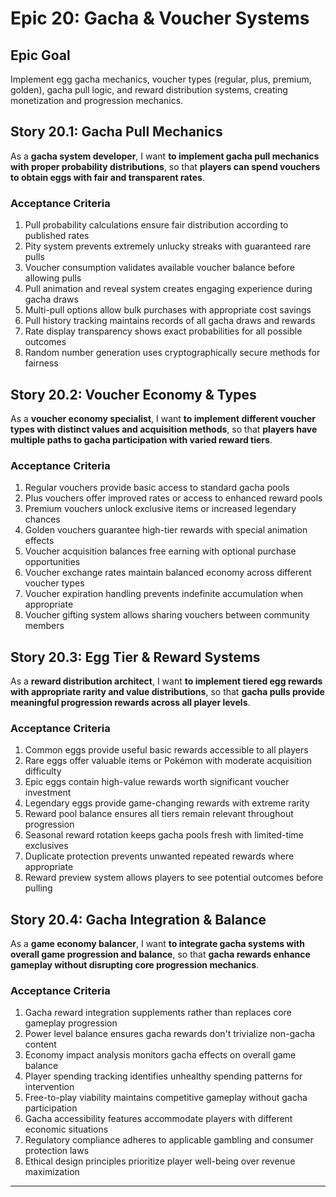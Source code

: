 # Epic 20: Gacha & Voucher Systems

## Epic Goal
Implement egg gacha mechanics, voucher types (regular, plus, premium, golden), gacha pull logic, and reward distribution systems, creating monetization and progression mechanics.

## Story 20.1: Gacha Pull Mechanics
As a **gacha system developer**,
I want **to implement gacha pull mechanics with proper probability distributions**,
so that **players can spend vouchers to obtain eggs with fair and transparent rates**.

### Acceptance Criteria
1. Pull probability calculations ensure fair distribution according to published rates
2. Pity system prevents extremely unlucky streaks with guaranteed rare pulls
3. Voucher consumption validates available voucher balance before allowing pulls
4. Pull animation and reveal system creates engaging experience during gacha draws
5. Multi-pull options allow bulk purchases with appropriate cost savings
6. Pull history tracking maintains records of all gacha draws and rewards
7. Rate display transparency shows exact probabilities for all possible outcomes
8. Random number generation uses cryptographically secure methods for fairness

## Story 20.2: Voucher Economy & Types
As a **voucher economy specialist**,
I want **to implement different voucher types with distinct values and acquisition methods**,
so that **players have multiple paths to gacha participation with varied reward tiers**.

### Acceptance Criteria
1. Regular vouchers provide basic access to standard gacha pools
2. Plus vouchers offer improved rates or access to enhanced reward pools
3. Premium vouchers unlock exclusive items or increased legendary chances
4. Golden vouchers guarantee high-tier rewards with special animation effects
5. Voucher acquisition balances free earning with optional purchase opportunities
6. Voucher exchange rates maintain balanced economy across different voucher types
7. Voucher expiration handling prevents indefinite accumulation when appropriate
8. Voucher gifting system allows sharing vouchers between community members

## Story 20.3: Egg Tier & Reward Systems
As a **reward distribution architect**,
I want **to implement tiered egg rewards with appropriate rarity and value distributions**,
so that **gacha pulls provide meaningful progression rewards across all player levels**.

### Acceptance Criteria
1. Common eggs provide useful basic rewards accessible to all players
2. Rare eggs offer valuable items or Pokémon with moderate acquisition difficulty
3. Epic eggs contain high-value rewards worth significant voucher investment
4. Legendary eggs provide game-changing rewards with extreme rarity
5. Reward pool balance ensures all tiers remain relevant throughout progression
6. Seasonal reward rotation keeps gacha pools fresh with limited-time exclusives
7. Duplicate protection prevents unwanted repeated rewards where appropriate
8. Reward preview system allows players to see potential outcomes before pulling

## Story 20.4: Gacha Integration & Balance
As a **game economy balancer**,
I want **to integrate gacha systems with overall game progression and balance**,
so that **gacha rewards enhance gameplay without disrupting core progression mechanics**.

### Acceptance Criteria
1. Gacha reward integration supplements rather than replaces core gameplay progression
2. Power level balance ensures gacha rewards don't trivialize non-gacha content
3. Economy impact analysis monitors gacha effects on overall game balance
4. Player spending tracking identifies unhealthy spending patterns for intervention
5. Free-to-play viability maintains competitive gameplay without gacha participation
6. Gacha accessibility features accommodate players with different economic situations
7. Regulatory compliance adheres to applicable gambling and consumer protection laws
8. Ethical design principles prioritize player well-being over revenue maximization

---
